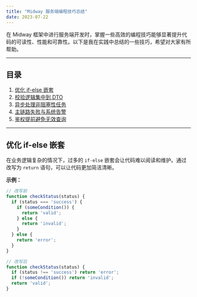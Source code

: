 ```yaml
---
title: "Midway 服务端编程技巧总结"
date: 2023-07-22
---
```


在 Midway 框架中进行服务端开发时，掌握一些高效的编程技巧能够显著提升代码的可读性、性能和可靠性。以下是我在实践中总结的一些技巧，希望对大家有所帮助。

---

## 目录

1. [优化 if-else 嵌套](#优化-if-else-嵌套)
2. [校验逻辑集中到 DTO](#校验逻辑集中到-dto)
3. [异步处理非阻塞性任务](#异步处理非阻塞性任务)
4. [主链路失败与系统告警](#主链路失败与系统告警)
5. [鉴权提前避免无效查询](#鉴权提前避免无效查询)

---

## 优化 if-else 嵌套

在业务逻辑复杂的情况下，过多的 `if-else` 嵌套会让代码难以阅读和维护。通过改写为 `return` 语句，可以让代码更加简洁清晰。

**示例：**

```typescript
// 改写前
function checkStatus(status) {
  if (status === 'success') {
    if (someCondition()) {
      return 'valid';
    } else {
      return 'invalid';
    }
  } else {
    return 'error';
  }
}

// 改写后
function checkStatus(status) {
  if (status !== 'success') return 'error';
  if (!someCondition()) return 'invalid';
  return 'valid';
}
